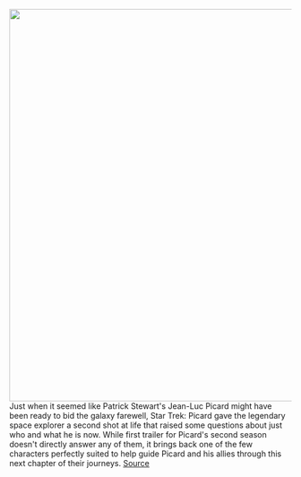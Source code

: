 <img src='https://cdn.vox-cdn.com/thumbor/ZlMB6vIeBwJB0hIB3dAX_DLWcD8=/0x0:2048x1115/1200x800/filters:focal(799x201:1125x527)/cdn.vox-cdn.com/uploads/chorus_image/image/70417594/e183b15c7b0688ce905e81597631bc6e.0.jpeg' width='700px' /><br/>
Just when it seemed like Patrick Stewart's Jean-Luc Picard might have been ready to bid the galaxy farewell, Star Trek: Picard gave the legendary space explorer a second shot at life that raised some questions about just who and what he is now. While first trailer for Picard's second season doesn't directly answer any of them, it brings back one of the few characters perfectly suited to help guide Picard and his allies through this next chapter of their journeys.
<a href='https://www.theverge.com/2022/1/21/22895213/star-trek-picard-season-2-guinan'> Source <a/>